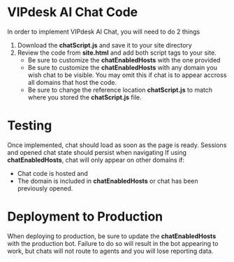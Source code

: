 # VIPdesk AI Chat Code

In order to implement VIPdesk AI Chat, you will need to do 2 things

1. Download the **chatScript.js** and save it to your site directory
2. Review the code from **site.html** and add both script tags to your site.
   - Be sure to customize the **chatEnabledHosts** with the one provided
   - Be sure to customize the **chatEnabledHosts** with any domain you wish chat to be visible. You may omit this if chat is to appear accross all domains that host the code.
   - Be sure to change the reference location **chatScript.js** to match where you stored the **chatScript.js** file.

# Testing

Once implemented, chat should load as soon as the page is ready. Sessions and opened chat state should persist when navigating
If using **chatEnabledHosts**, chat will only appear on other domains if:

- Chat code is hosted and
- The domain is included in **chatEnabledHosts** or chat has been previously opened.

# Deployment to Production

When deploying to production, be sure to update the **chatEnabledHosts** with the production bot. Failure to do so will result in the bot appearing to work, but chats will not route to agents and you will lose reporting data.
